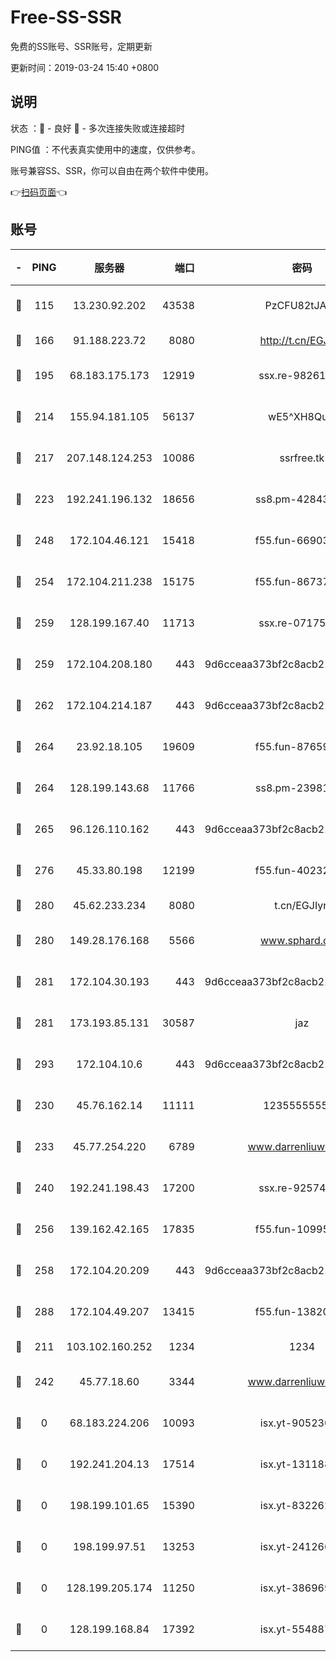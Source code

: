 # Free-SS-SSR

免费的SS账号、SSR账号，定期更新

更新时间：2019-03-24 15:40 +0800

## 说明

状态     ：🙂 - 良好 🙁 - 多次连接失败或连接超时

PING值   ：不代表真实使用中的速度，仅供参考。

账号兼容SS、SSR，你可以自由在两个软件中使用。

👉[扫码页面](https://liesauer.github.io/Free-SS-SSR/)👈

## 账号

|-|PING|服务器|端口|密码|加密方式|区域|
|:----:|:----:|:-----:|-----:|:----:|:----:|:----:|
|🙂|115|13.230.92.202|43538|PzCFU82tJAdZ|aes-256-cfb|JP|
|🙂|166|91.188.223.72|8080|http://t.cn/EGJIyrl|rc4-md5|RU|
|🙂|195|68.183.175.173|12919|ssx.re-98261099|aes-256-cfb|US|
|🙂|214|155.94.181.105|56137|wE5^XH8Quw|aes-256-cfb|US|
|🙂|217|207.148.124.253|10086|ssrfree.tk|aes-256-cfb|SG|
|🙂|223|192.241.196.132|18656|ss8.pm-42843855|aes-256-cfb|US|
|🙂|248|172.104.46.121|15418|f55.fun-66903373|aes-256-cfb|SG|
|🙂|254|172.104.211.238|15175|f55.fun-86737325|aes-256-cfb|US|
|🙂|259|128.199.167.40|11713|ssx.re-07175601|aes-256-cfb|SG|
|🙂|259|172.104.208.180|443|9d6cceaa373bf2c8acb22e60b6a58be6|aes-256-cfb|US|
|🙂|262|172.104.214.187|443|9d6cceaa373bf2c8acb22e60b6a58be6|aes-256-cfb|US|
|🙂|264|23.92.18.105|19609|f55.fun-87659227|aes-256-cfb|US|
|🙂|264|128.199.143.68|11766|ss8.pm-23981058|aes-256-cfb|SG|
|🙂|265|96.126.110.162|443|9d6cceaa373bf2c8acb22e60b6a58be6|aes-256-cfb|US|
|🙂|276|45.33.80.198|12199|f55.fun-40232335|aes-256-cfb|US|
|🙂|280|45.62.233.234|8080|t.cn/EGJIyrl|rc4-md5|CA|
|🙂|280|149.28.176.168|5566|www.sphard.com|aes-256-cfb|AU|
|🙂|281|172.104.30.193|443|9d6cceaa373bf2c8acb22e60b6a58be6|aes-256-cfb|US|
|🙂|281|173.193.85.131|30587|jaz|aes-256-cfb|US|
|🙂|293|172.104.10.6|443|9d6cceaa373bf2c8acb22e60b6a58be6|aes-256-cfb|US|
|🙂|230|45.76.162.14|11111|123555555555|aes-256-cfb|SG|
|🙂|233|45.77.254.220|6789|www.darrenliuwei.com|aes-256-cfb|SG|
|🙂|240|192.241.198.43|17200|ssx.re-92574100|aes-256-cfb|US|
|🙂|256|139.162.42.165|17835|f55.fun-10995182|aes-256-cfb|SG|
|🙂|258|172.104.20.209|443|9d6cceaa373bf2c8acb22e60b6a58be6|aes-256-cfb|US|
|🙂|288|172.104.49.207|13415|f55.fun-13820852|aes-256-cfb|SG|
|🙁|211|103.102.160.252|1234|1234|rc4-md5|JP|
|🙁|242|45.77.18.60|3344|www.darrenliuwei.com|aes-256-cfb|JP|
|🙁|0|68.183.224.206|10093|isx.yt-90523020|aes-256-cfb|SG|
|🙁|0|192.241.204.13|17514|isx.yt-13118802|aes-256-cfb|US|
|🙁|0|198.199.101.65|15390|isx.yt-83226207|aes-256-cfb|US|
|🙁|0|198.199.97.51|13253|isx.yt-24126619|aes-256-cfb|US|
|🙁|0|128.199.205.174|11250|isx.yt-38696916|aes-256-cfb|SG|
|🙁|0|128.199.168.84|17392|isx.yt-55488760|aes-256-cfb|SG|
